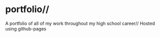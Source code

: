 # portfolio//
A portfolio of all of my work throughout my high school career//
Hosted using github-pages
